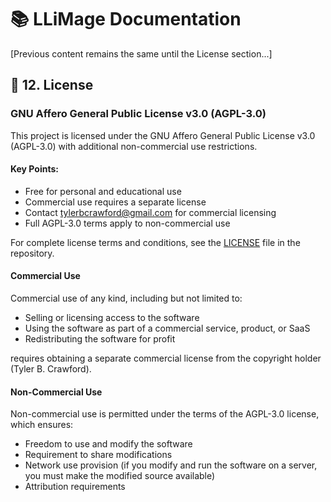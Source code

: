 # 📚 LLiMage Documentation

[Previous content remains the same until the License section...]

## 📄 12. License

### GNU Affero General Public License v3.0 (AGPL-3.0)

This project is licensed under the GNU Affero General Public License v3.0 (AGPL-3.0) with additional non-commercial use restrictions.

#### Key Points:
- Free for personal and educational use
- Commercial use requires a separate license
- Contact tylerbcrawford@gmail.com for commercial licensing
- Full AGPL-3.0 terms apply to non-commercial use

For complete license terms and conditions, see the [LICENSE](LICENSE) file in the repository.

#### Commercial Use
Commercial use of any kind, including but not limited to:
- Selling or licensing access to the software
- Using the software as part of a commercial service, product, or SaaS
- Redistributing the software for profit

requires obtaining a separate commercial license from the copyright holder (Tyler B. Crawford).

#### Non-Commercial Use
Non-commercial use is permitted under the terms of the AGPL-3.0 license, which ensures:
- Freedom to use and modify the software
- Requirement to share modifications
- Network use provision (if you modify and run the software on a server, you must make the modified source available)
- Attribution requirements
